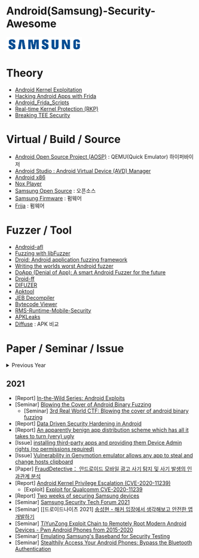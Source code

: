 # Android(Samsung)-Security-Awesome
<img src="samsung.png" width="40%" height="30%" title="SAMSUNG" alt="SAMSUNG_LOGO"></img>


# Theory

* [Android Kernel Exploitation](https://cloudfuzz.github.io/android-kernel-exploitation/)
* [Hacking Android Apps with Frida](https://www.youtube.com/watch?v=iMNs8YAy6pk)
* [Android_Frida_Scripts](https://github.com/androidmalware/android_frida_scripts)
* [Real-time Kernel Protection (RKP)](https://www.samsungknox.com/ko/blog/real-time-kernel-protection-rkp)
* [Breaking TEE Security](https://www.riscure.com/blog/tee-security-samsung-teegris-part1)


# Virtual / Build / Source

* [Android Open Source Project (AOSP)](https://source.android.com/setup) : QEMU(Quick Emulator) 하이퍼바이저
* [Android Studio : Android Virtual Device (AVD) Manager](https://developer.android.com/studio)
* [Android x86](https://www.android-x86.org/)
* [Nox Player](https://kr.bignox.com/)
* [Samsung Open Source](https://opensource.samsung.com/main) : 오픈소스
* [Samsung Firmware](https://samfw.com/) : 펌웨어
* [Frija](https://forum.xda-developers.com/t/tool-frija-samsung-firmware-downloader-checker.3910594/) : 펌웨어

# Fuzzer / Tool

* [Android-afl](https://github.com/ele7enxxh/android-afl)
* [Fuzzing with libFuzzer](https://source.android.com/devices/tech/debug/libfuzzer)
* [Droid: Android application fuzzing framework](https://github.com/ajinabraham/Droid-Application-Fuzz-Framework)
* [Writing the worlds worst Android fuzzer](https://gamozolabs.github.io/fuzzing/2018/10/18/terrible_android_fuzzer.html)
* [DoApp (Denial of App): A smart Android Fuzzer for the future](https://www.iswatlab.eu/security-projects/doapp-denial-of-app-a-smart-android-fuzzer-for-the-future/)
* [Droid-ff](https://github.com/antojoseph/droid-ff)
* [DIFUZER](https://github.com/ucsb-seclab/difuze)
* [Apktool](https://github.com/iBotPeaches/Apktool)
* [JEB Decompiler](https://www.pnfsoftware.com/)
* [Bytecode Viewer](https://bytecodeviewer.com/)
* [RMS-Runtime-Mobile-Security](https://github.com/m0bilesecurity/RMS-Runtime-Mobile-Security)
* [APKLeaks](https://github.com/dwisiswant0/apkleaks)
* [Diffuse](https://github.com/JakeWharton/diffuse) : APK 비교


# Paper / Seminar / Issue
<details>
<summary>Previous Year</summary>
<div markdown="1">

## 2015
* [Paper] [Fuzzing Android: a recipe for uncovering vulnerabilities inside system components in Android](https://www.blackhat.com/docs/eu-15/materials/eu-15-Blanda-Fuzzing-Android-A-Recipe-For-Uncovering-Vulnerabilities-Inside-System-Components-In-Android-wp.pdf)

## 2016

* [Paper] [STAB Fuzzing: A Study of Android's Binder IPC and Linux/Android Fuzzing]()
* [Paper] [안드로이드 장치 드라이버에 대한 효과적 취약점 탐지 기법]()

## 2017
* [Seminar] [A Whole New Efficient Fuzzing Strategy for Stagefright]()

## 2019
* [Seminar] [KNOX Kernel Mitigation Bypasses]()
* [Report] [Samsung Galaxy Apps Store RCE via MITM]()
* [Seminar][Video] [Android Security Internals]()

## 2020
* [Seminar] [Breaking Samsung's Root of Trust - Exploiting Samsung Secure Boot]()
* [Report] [Flaws in ‘Find My Mobile’ exposed Samsung phones to hack]()
* [Report] [Project Zero : MMS Exploit]()
* [Seminar] [Samsung Security Tech Forum 2020]()
* [Seminar] [Qualcomm Compute DSP for Fun and Profit]()
* [Report] [Breaking Samsung firmware, or turning your S8/S9/S10 into a DIY “Proxmark”]()
	* [Seminar] [Beyond Root]()
* [Report] [Arbitrary code execution on Facebook for Android through download feature]()
* [Report] [Samsung S20 - RCE via Samsung Galaxy Store App]()

</div>
</details>

## 2021
* [Report] [In-the-Wild Series: Android Exploits]()
* [Seminar] [Blowing the Cover of Android Binary Fuzzing]()
	* [Seminar] [3rd Real World CTF: Blowing the cover of android binary fuzzing]()
* [Report] [Data Driven Security Hardening in Android]()
* [Report] [An apparently benign app distribution scheme which has all it takes to turn (very) ugly]()
* [Issue] [installing third-party apps and providing them Device Admin rights (no permissions required)]()
* [Issue] [Vulnerability in Genymotion emulator allows any app to steal and change hosts clipboard]()
* [Paper] [FraudDetective： 안드로이드 모바일 광고 사기 탐지 및 사기 발생의 인과관계 분석]()
* [Report] [Android Kernel Privilege Escalation (CVE-2020-11239)]()
  * [Exploit] [Exploit for Qualcomm CVE-2020-11239]()
* [Report] [Two weeks of securing Samsung devices]()
* [Seminar] [Samsung Security Tech Forum 2021]()
* [Seminar] [[드로이드나이츠 2021] [송성현 - 해커 입장에서 생각해보고 안전한 앱 개발하기]()
* [Seminar] [TiYunZong Exploit Chain to Remotely Root Modern Android Devices - Pwn Android Phones from 2015-2020]()
* [Seminar] [Emulating Samsung's Baseband for Security Testing]()
* [Seminar] [Stealthily Access Your Android Phones: Bypass the Bluetooth Authentication]()